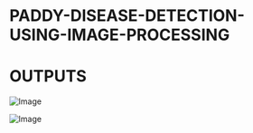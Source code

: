 # PADDY-DISEASE-DETECTION-USING-IMAGE-PROCESSING

# OUTPUTS #

![Image](https://github.com/user-attachments/assets/26e5f751-afec-4a6a-90a6-40a969efdab3)

![Image](https://github.com/user-attachments/assets/c0ede97f-e057-4c68-975a-0d799cade3e8)

